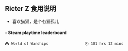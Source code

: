 ## Ricter Z 食用说明
- 喜欢猫猫，是个冇猫孤儿

<!-- steam-box start -->
#### - Steam playtime leaderboard
```text
🎮 World of Warships                 🕘 181 hrs 12 mins
```
<!-- Powered by https://github.com/YouEclipse/steam-box . -->
<!-- steam-box end -->
